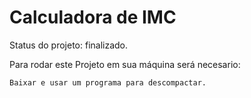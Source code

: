 # Calculadora de IMC #

Status do projeto: finalizado.

Para rodar este Projeto em sua máquina será necesario:


```
Baixar e usar um programa para descompactar.
```
